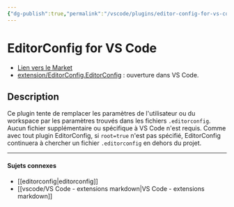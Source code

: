 ```yaml
---
{"dg-publish":true,"permalink":"/vscode/plugins/editor-config-for-vs-code/","title":"EditorConfig for VS Code"}
---
```



# EditorConfig for VS Code

- [Lien vers le Market](https://marketplace.visualstudio.com/items?itemName=EditorConfig.EditorConfig)
- [extension/EditorConfig.EditorConfig](vscode:extension/EditorConfig.EditorConfig) : ouverture dans VS Code.

## Description
Ce plugin tente de remplacer les paramètres de l'utilisateur ou du workspace par les paramètres trouvés dans les fichiers `.editorconfig`. Aucun fichier supplémentaire ou spécifique à VS Code n'est requis. Comme avec tout plugin EditorConfig, si `root=true` n'est pas spécifié, EditorConfig continuera à chercher un fichier `.editorconfig` en dehors du projet.

----
#### Sujets connexes
- [[editorconfig\|editorconfig]]
- [[vscode/VS Code - extensions markdown\|VS Code - extensions markdown]]